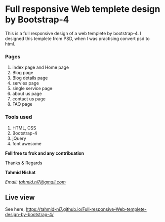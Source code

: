 # Full responsive Web templete design by Bootstrap-4

This is a full responsive design of a web templete by bootstrap-4. I designed this templete from PSD, when I was practising convert psd to html.

### Pages
1. index page and Home page
2. Blog page
3. Blog details page
4. servies page
5. single service page
6. about us page
7. contact us page
8. FAQ page

### Tools used
1. HTML, CSS
2. Bootstrap-4
3. jQuery
4. font awesome

**Fell free to frok and any contribuation**

Thanks & Regards

**Tahmid Nishat**

*Email: tahmid.ni7@gmail.com*

## Live view
See here, https://tahmid-ni7.github.io/Full-responsive-Web-templete-design-by-bootstrap-4/
